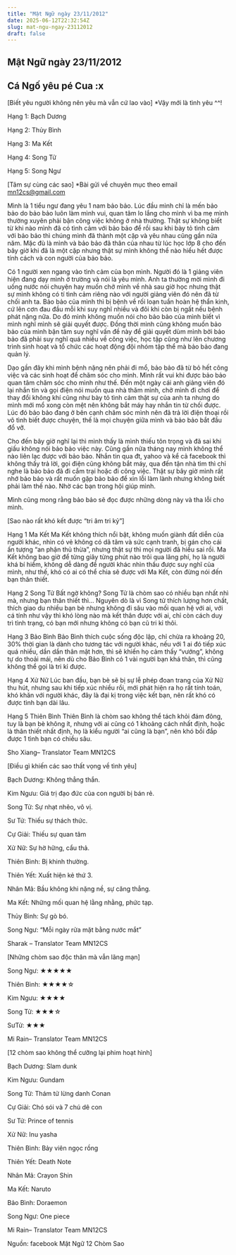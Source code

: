 ```yaml
---
title: "Mật Ngữ ngày 23/11/2012"
date: 2025-06-12T22:32:54Z
slug: mat-ngu-ngay-23112012
draft: false
---
```


## Mật Ngữ ngày 23/11/2012

## Cá Ngố yêu pé Cua :x

[Biết yêu người không nên yêu mà vẫn cứ lao vào]
*Vậy mới là tình yêu ^^!
 

 
Hạng 1: Bạch Dương
 
Hạng 2: Thủy Bình
 
Hạng 3: Ma Kết
 
Hạng 4: Song Tử
 
Hạng 5: Song Ngư
 
 
 
 
[Tâm sự cùng các sao]
*Bài gửi về chuyên mục theo email mn12cs@gmail.com
 

 
Mình là 1 tiểu ngư đang yêu 1 nam bảo bảo. Lúc đầu mình chỉ là mến bảo bảo do bảo bảo luôn làm mình vui, quan tâm lo lắng cho mình vì ba mẹ mình thường xuyên phải bận
 công việc không ở nhà thường. Thật sự không biết từ khi nào mình đã có tình cảm với bảo bảo để rồi sau khi bày tỏ tình cảm với bảo bảo thì chúng mình đã thành một cặp và yêu nhau cũng gần nửa năm. Mặc đù là mình và bảo bảo đã thân của nhau từ lúc học lớp 8 cho đến bây giờ khi đã là một cặp nhưng thật sự mình không thể nào hiểu hết được tính cách và con người của bảo bảo. 
 
Có 1 người xen ngang vào tình cảm của bọn mình. Người đó là 1 giảng viên hiện đang dạy mình ở trường và nói là yêu mình. Anh ta thường mời mình đi uống nước nói chuyện hay muốn chở mình về nhà sau giờ học nhưng thật sự mình không có tí tình cảm riêng nào với người giảng viên đó nên đã từ chối anh ta. Bảo bảo của mình thì bị bệnh về rối loạn tuần hoàn hệ thẩn kinh, cứ lên cơn đau đầu mỗi khi suy nghĩ nhiều và đôi khi còn bị ngất nếu bệnh phát nặng nữa. Do đó mình không muốn nói cho bảo bảo của mình biết vì mình nghĩ mình sẽ giải quyết được. Đồng thời mình cũng không muốn bảo bảo của mình bận tâm suy nghĩ vấn đề này để giải quyết dùm mình bởi bảo bảo đã phải suy nghĩ quá nhiều về công việc, học tập cũng như lên chương trình sinh hoạt và tổ chức các hoạt động đội nhóm tập thể mà bảo bảo đang quản lý. 
 
Dạo gần đây khi mình bệnh nặng nên phải đi mổ, bảo bảo đã từ bỏ hết công việc và các sinh hoạt để chăm sóc cho mình. Mình rất vui khi được bảo bảo quan tâm chăm sóc cho mình như thế. Đến một ngày cái anh giảng viên đó lại nhắn tin và gọi điện nói muốn qua nhà thăm mình, chở mình đi chơi để thay đổi không khí cũng như bày tỏ tình cảm thật sự của anh ta nhưng do mình mới mổ xong còn mệt nên không bắt máy hay nhắn tin từ chối được. Lúc đó bảo bảo đang ở bên cạnh chăm sóc mình nên đã trả lời điện thoại rồi vô tình biết được chuyện, thế là mọi chuyện giữa mình và bảo bảo bắt đầu đổ vỡ. 
 
Cho đến bây giờ nghĩ lại thì mình thấy là mình thiếu tôn trọng và đã sai khi giấu không nói bảo bảo việc này. Cũng gần nửa tháng nay mình không thể nào liên lạc được với bảo bảo. Nhắn tin qua đt, yahoo và kể cả facebook thì không thấy trả lời, gọi điện cũng không bắt máy, qua đến tận nhà tìm thì chỉ nghe là bảo bảo đã đi cắm trại hoặc đi công việc. Thật sự bây giờ mình rất nhớ bảo bảo và rất muốn gặp bảo bảo để xin lỗi làm lành nhưng không biết phải làm thế nào. Nhờ các bạn trong hội giúp mình. 
 
Mình cũng mong rằng bảo bảo sẽ đọc được những dòng này và tha lỗi cho mình.
 
 
 
 
[Sao nào rất khó kết được “tri âm tri kỷ”]

 
Hạng 1 Ma Kết
Ma Kết không thích nổi bật, không muốn giành đất diễn của người khác, nhìn có vẻ không có dã tâm và sức cạnh tranh, bị gán cho cái ấn tượng “an phận thủ thừa”, nhưng thật sự thì mọi 
người đã hiểu sai rồi. Ma Kết không bao giờ để từng giây từng phút nào trôi qua lãng phí, họ là người khá bí hiểm, không dễ dàng để người khác nhìn thấu được suy nghĩ của mình, như thế, khó có ai có thể chia sẽ được với Ma Kết, còn đừng nói đến bạn thân thiết.
 
Hạng 2 Song Tử
Bất ngờ không? Song Tử là chòm sao có nhiều bạn nhất nhì mà, nhưng bạn thân thiết thì... Nguyên dò là vì Song tử thích lượng hơn chất, thích giao du nhiều bạn bè nhưng không đi sâu vào mối quan hệ với ai, với cá tính như vậy thì khó lòng nào mà kết thân được với ai, chỉ còn cách duy trì tình trạng, có bạn mới nhưng không có bạn cũ tri kỉ thôi.
 
Hạng 3 Bảo Bình
Bảo Bình thích cuộc sống độc lập, chỉ chừa ra khoảng 20, 30% thời gian là dành cho tương tác với người khác, nếu với 1 ai đó tiếp xúc quá nhiều, dần dần thân mật hơn, thì sẽ khiến họ cảm thấy “vướng”, không tự do thoải mái, nên dù cho Bảo Bình có 1 vài người bạn khá thân, thì cũng không thể gọi là tri kỉ được.
 
Hạng 4 Xử Nữ
Lúc ban đầu, bạn bè sẽ bị sự lễ phép đoan trang của Xử Nữ thu hút, nhưng sau khi tiếp xúc nhiều rồi, mới phát hiện ra họ rất tính toán, khó khăn với người khác, đây là đại kị trong việc kết bạn, nên rất khó có được tình bạn dài lâu.
 
Hạng 5 Thiên Bình
Thiên Bình là chòm sao không thể tách khỏi đám đông, tuy là bạn bè không ít, nhưng với ai cũng có 1 khoảng cách nhất định, hoặc là thân thiết nhất định, họ là kiểu người “ai cũng là bạn”, nên khó bồi đắp được 1 tình bạn có chiều sâu.
 
Sho Xiang– Translator Team MN12CS
 
 
 
 
[Điều gì khiến các sao thất vọng về tình yêu]
 

 
Bạch Dương: Không thẳng thắn.
 
Kim Ngưu: Giá trị đạo đức của con người bị bán rẻ.
 
Song Tử: Sự nhạt nhẽo, vô vị.
 
Sư Tử: Thiếu sự thách thức.
 
Cự Giải: Thiếu sự quan tâm
 
Xử Nữ: Sự hờ hững, cẩu thả.
 
Thiên Bình: Bị khinh thường. 
 
Thiên Yết: Xuất hiện kẻ thứ 3.
 
Nhân Mã: Bầu không khi nặng nề, sự căng thẳng.
 
Ma Kết: Những mối quan hệ lằng nhằng, phức tạp.
 
Thủy Bình: Sự gò bó.
 
Song Ngư: “Mỗi ngày rửa mặt bằng nước mắt” 
 
Sharak – Translator Team MN12CS
 
 
 
 
[Những chòm sao độc thân mà vẫn lãng mạn]
 

 
Song Ngư: ★★★★★
 
Thiên Bình: ★★★★☆
 
Kim Ngưu: ★★★★
 
Song Tử: ★★★☆
 
SưTử: ★★★
 
Mi Rain– Translator Team MN12CS
 
 
 
 
[12 chòm sao không thể cưỡng lại phim hoạt hình]
 

 
Bạch Dương: Slam dunk
 
Kim Ngưu: Gundam
 
Song Tử: Thám tử lừng danh Conan
 
Cự Giải: Chó sói và 7 chú dê con
 
Sư Tử: Prince of tennis
 
Xử Nữ: Inu yasha
 
Thiên Bình: Bảy viên ngọc rồng
 
Thiên Yết: Death Note
 
Nhân Mã: Crayon Shin
 
Ma Kết: Naruto
 
Bảo Bình: Doraemon
 
Song Ngư: One piece
 
Mi Rain– Translator Team MN12CS
 
Nguồn: facebook Mật Ngữ 12 Chòm Sao